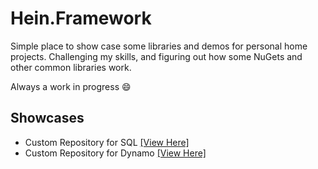 # Hein.Framework
Simple place to show case some libraries and demos for personal home projects.  Challenging my skills, and figuring out how some NuGets and other common libraries work.  

Always a work in progress :smile:

## Showcases
- Custom Repository for SQL [[View Here]](https://github.com/brandonhein/Hein.Framework/tree/master/Repository#heinframeworkrepository-for-sql-database-usage)
- Custom Repository for Dynamo [[View Here]](https://github.com/brandonhein/Hein.Framework/tree/master/Repository#heinframeworkdynamo-for-aws-dynamodb-database-usage)
